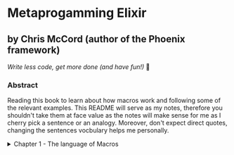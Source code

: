 # Metaprogamming Elixir

## by Chris McCord (author of the Phoenix framework)

_Write less code, get more done (and have fun!)_ :purple_heart:

### Abstract

Reading this book to learn about how macros work and following some of the relevant
examples. This README will serve as my notes, therefore you shouldn't take them at face
value as the notes will make sense for me as I cherry pick a sentence or an analogy.
Moreover, don't expect direct quotes, changing the sentences vocbulary helps me personally.

<details>
<summary>Chapter 1 - The language of Macros</summary>

<details>
<summary>What are Macros?</summary>

-   Macros are code that write code.
-   Elixir itself is made with macros, as a result you can extend the language itself
    to include things you think you might need.
-   Metaprogramming in elixir serves the purpose of extensibility by design.
-   With this power one can even define languages within elixir. The following is a valid Elixir program.

```elixir
div do
    h1 class: "title" do
        text "Hello"
    end
    p do
        text "Metaprogramming Elixir"
    end
end
"<div><h1 class=\"title\">Hello</h1><p>Metaprogramming Elixir</p></div>"
```

</details>

<details>
<summary>The Abstract Syntax Tree</summary>

-   Most languages use AST but you never need to know about them. They are used typically during compilation
    or interpretation to transform source code into a tree structure before being turned into bytecode
    or machine code..
-   José Valim, the creator of Elixir, chose to expose this AST and the syntax to interact with it.
-   We can now operate at the same level as the compiler.
-   Metaprogramming in Elixir revolves around manipulating and accessing ASTs.
-   To access the AST representation we use the `quote` macro.

```elixir
iex> quote do: 1 + 2
{:+, [context: Elixir, import: Kernel], [1, 2]}
```

```elixir
iex> quote do: div(10, 2)
{:div, [context: Elixir, import: Kernel], [10, 2]}
```

-   This is the internals of the Elixir language itself.
-   This gives you easy options for infering meaning and optimising performance all while being within Elixirs high level syntax.
-   The purpose of macros is to interact with this AST with the syntax of Elixir.
-   Macros turn you from language consumer to language creator. You have the same level of power as José when he wrote the standard library.

</details>

<details>
<summary>Trying It All Together</summary>

"Let's write a macro that can print the spoken form of an Elixir mathematical expression, such as 5 + 2, when calculating a result.
In most languages, we would have to parse a string expression into something digestible by our program. With Elixir, we can access
the representation of expressions directly with macros."

[First macro - `math.exs`](math.exs)

<!-- <details>
    <summary> [First macro - `math.exs`](math.exs) </summary>
    ```elixir
        defmodule Math do
        @moduledoc false

        defmacro say({:+, _, [lhs, rhs]}) do
            quote do
            lhs = unquote(lhs)
            rhs = unquote(rhs)
            result = lhs + rhs
            IO.puts("#{lhs} plus #{rhs} is #{result}")
            result
            end
        end

        defmacro say({:*, _, [lhs, rhs]}) do
            quote do
            lhs = unquote(lhs)
            rhs = unquote(rhs)
            result = lhs * rhs
            IO.puts("#{lhs} times #{rhs} is #{result}")
            result
            end
        end
        end
    ``` 
</details> -->

Note when you use this in iex you need to first `c "math.exs"` then `require Math` but i've included it in [.iex.exs](.iex.exs) to save time.
Automagically adding these when you open iex with `iex math.exs`.

In this example. We take what we know from the AST representations so far from the `quote` we used. We then create `defmacro`-s. We can still
have many function clauses with macros. With that, we create two macros called `say` and we pattern match on the AST with the defining feature
being the operator at the start of the AST, `{:+, ...}`, and use a new keyword called `unquote`. From the docs:

```elixir
iex(1)> h unquote

                             defmacro unquote(expr)

Unquotes the given expression from inside a macro.

## Examples

Imagine the situation you have a variable value and you want to inject it
inside some quote. The first attempt would be:

    value = 13
    quote do
      sum(1, value, 3)
    end

Which would then return:

    {:sum, [], [1, {:value, [], quoted}, 3]}

Which is not the expected result. For this, we use unquote:

    iex> value = 13
    iex> quote do
    ...>   sum(1, unquote(value), 3)
    ...> end
    {:sum, [], [1, 13, 3]}
```

I assume from this then when you pass variables to a macro they need to be `unqoute`-d, incontrast to passing a value directly.
Which I'm not following as Elixir is pass-by-value so wouldn't the value just be known?

Yes that's correct because we are dealing with ASTs not the data it represents; therefore the pass-by-value argument doesn't hold.
Much like interpolation from Ecto and the difference between `"Hello world"` and `"Hello #{world}`.

Back to the `math.exs`example. 

</details>

</details>
